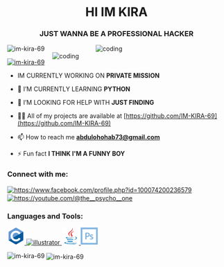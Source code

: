 <h1 align="center">HI IM KIRA</h1>
<h3 align="center">JUST WANNA BE A PROFESSIONAL HACKER</h3>

<img align="right" alt="coding" width="300" src="https://camo.githubusercontent.com/65de73171b032a2f5ecaaa4393f8d488cf9c85563947105f54bc7941a10f0f0b/68747470733a2f2f6d656469612e74656e6f722e636f6d2f726550446644574f33586f41414141642f6861636b696e672e676966">
<img align="right" alt="coding" width="400" src="https://media.tenor.com/1mwdqr51emcAAAAM/test-typing.gif">
<p align="left"> <img src="https://komarev.com/ghpvc/?username=im-kira-69&label=Profile%20views&color=0e75b6&style=flat" alt="im-kira-69" /> </p>

<p align="left"> <a href="https://github.com/ryo-ma/github-profile-trophy"><img src="https://github-profile-trophy.vercel.app/?username=im-kira-69" alt="im-kira-69" /></a> </p>

- IM CURRENTLY WORKING ON **PRIVATE MISSION**

- 🌱 I’M CURRENTLY LEARNING **PYTHON**

- 🤝 I’M LOOKING FOR HELP WITH **JUST FINDING**

- 👨‍💻 All of my projects are available at [https://github.com/IM-KIRA-69](https://github.com/IM-KIRA-69)

- 📫 How to reach me **abdulohohab73@gmail.com**

- ⚡ Fun fact **I THINK I'M A FUNNY BOY**

<h3 align="left">Connect with me:</h3>
<p align="left">
<a href="https://fb.com/https://www.facebook.com/profile.php?id=100074200236579" target="blank"><img align="center" src="https://raw.githubusercontent.com/rahuldkjain/github-profile-readme-generator/master/src/images/icons/Social/facebook.svg" alt="https://www.facebook.com/profile.php?id=100074200236579" height="30" width="40" /></a>
<a href="https://www.youtube.com/c/https://youtube.com/@the__psycho__one" target="blank"><img align="center" src="https://raw.githubusercontent.com/rahuldkjain/github-profile-readme-generator/master/src/images/icons/Social/youtube.svg" alt="https://youtube.com/@the__psycho__one" height="30" width="40" /></a>
</p>

<h3 align="left">Languages and Tools:</h3>
<p align="left"> <a href="https://www.cprogramming.com/" target="_blank" rel="noreferrer"> <img src="https://raw.githubusercontent.com/devicons/devicon/master/icons/c/c-original.svg" alt="c" width="40" height="40"/> </a> <a href="https://www.adobe.com/in/products/illustrator.html" target="_blank" rel="noreferrer"> <img src="https://www.vectorlogo.zone/logos/adobe_illustrator/adobe_illustrator-icon.svg" alt="illustrator" width="40" height="40"/> </a> <a href="https://www.java.com" target="_blank" rel="noreferrer"> <img src="https://raw.githubusercontent.com/devicons/devicon/master/icons/java/java-original.svg" alt="java" width="40" height="40"/> </a> <a href="https://www.photoshop.com/en" target="_blank" rel="noreferrer"> <img src="https://raw.githubusercontent.com/devicons/devicon/master/icons/photoshop/photoshop-line.svg" alt="photoshop" width="40" height="40"/> </a> </p>

<p><img align="left" src="https://github-readme-stats.vercel.app/api/top-langs?username=im-kira-69&show_icons=true&locale=en&layout=compact" alt="im-kira-69" /></p>

<p>&nbsp;<img align="center" src="https://github-readme-stats.vercel.app/api?username=im-kira-69&show_icons=true&locale=en" alt="im-kira-69" /></p>
